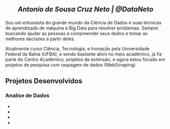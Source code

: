 ## <p align="center">*Antonio de Sousa Cruz Neto | @DataNeto* </p>

  Sou um entusiasta do grande mundo da Ciência de Dados e suas técnicas de aprendizado de máquina e Big Data para resolver problemas. Sempre buscando ajudar as pessoas a compreender seus dados e tomar as melhores decisões a partir deles.

Atualmente curso Ciência, Tecnologia, e Inovação pela Universidade Federal da Bahia (UFBA), e sendo bastante ativo no meio acadêmico, já fiz parte do Centro Acadêmico, projetos de extensão, e agora estou focado em projetos de pesquisa com raspagem de dados (WebScraping).

## Projetos Desenvolvidos
### Analise de Dados

*
*
*
*
